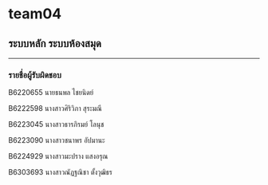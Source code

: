 # team04
## ระบบหลัก ระบบห้องสมุด

<hr/>

### รายชื่อผู้รับผิดชอบ

B6220655 นายธนพล ไชยนิดย์

B6222598 นางสาวศิริวิภา สุระมณี

B6223045 นางสาวธารภิรมย์ โลนุช

B6223090 นางสาวชนาพร อัปมานะ

B6224929 นางสาวมะปราง แสงอรุณ

B6303693 นางสาวณัฏฐณิชา ตั้งวุฒิธร
